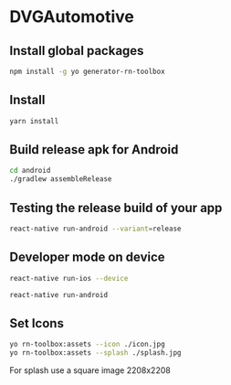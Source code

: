 # DVGAutomotive
## Install global packages 
```bash
npm install -g yo generator-rn-toolbox
```
## Install
```bash
yarn install
```
## Build release apk for Android
```bash
cd android
./gradlew assembleRelease
```
## Testing the release build of your app 
```bash
react-native run-android --variant=release
```
## Developer mode on device
```bash
react-native run-ios --device
```
```bash
react-native run-android
```
 ## Set Icons
 ```bash
yo rn-toolbox:assets --icon ./icon.jpg
yo rn-toolbox:assets --splash ./splash.jpg
 ```
For splash use a square image 2208x2208
